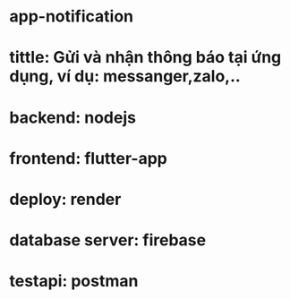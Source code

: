 # app-notification 
# tittle: Gửi và nhận thông báo tại ứng dụng, ví dụ: messanger,zalo,..
# backend: nodejs
# frontend: flutter-app
# deploy: render
# database server: firebase
# testapi: postman

